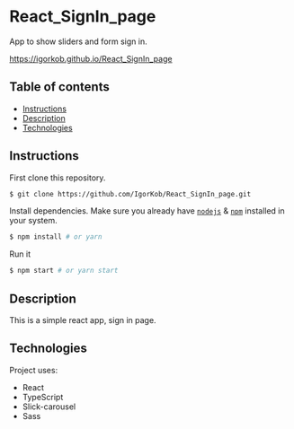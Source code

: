# React_SignIn_page

App to show sliders and form sign in.

https://igorkob.github.io/React_SignIn_page

## Table of contents
* [Instructions](#Instructions)
* [Description](#Description)
* [Technologies](#Technologies)


## Instructions

First clone this repository.
```bash
$ git clone https://github.com/IgorKob/React_SignIn_page.git
```

Install dependencies. Make sure you already have [`nodejs`](https://nodejs.org/en/) & [`npm`](https://www.npmjs.com/) installed in your system.
```bash
$ npm install # or yarn
```

Run it
```bash
$ npm start # or yarn start
```

## Description
This is a simple react app, sign in page.

## Technologies
Project uses:
* React
* TypeScript
* Slick-carousel
* Sass